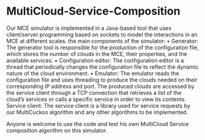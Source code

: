 # MultiCloud-Service-Composition
Our MCE simulator is implemented in a Java-based tool that uses client/server programming based on sockets to model the interactions in an MCE at different scales. the main components of the simulator: • Generator: The generator tool is responsible for the production of the configuration file, which stores the number of clouds in the MCE, their properties, and the available services. • Configuration editor: The configuration editor is a thread that periodically changes the configuration file to reflect the dynamic nature of the cloud environment. • Emulator: The emulator reads the configuration file and uses threading to produce the clouds needed on their corresponding IP address and port. The produced clouds are accessed by the service client through a TCP connection that retrieves a list of the cloud’s services or calls a specific service in order to view its contents. Service client: The service client is a library used for service requests by our MultiCuckoo algorithm and any other algorithms to be implemented.

Anyone is welcome to use the code and test his own MultiCloud Service composition algorithm on this simulator.
